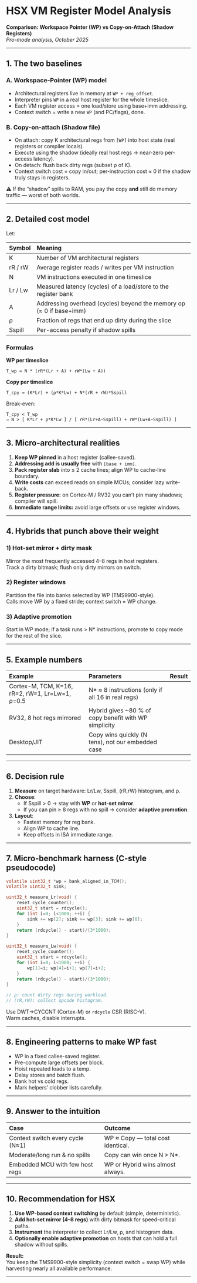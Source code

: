 # HSX VM Register Model Analysis
**Comparison: Workspace Pointer (WP) vs Copy-on-Attach (Shadow Registers)**  
*Pro-mode analysis, October 2025*

---

## 1. The two baselines

### A. Workspace-Pointer (WP) model
- Architectural registers live in memory at `WP + reg_offset`.
- Interpreter pins `WP` in a real host register for the whole timeslice.
- Each VM register access = one load/store using base+imm addressing.
- Context switch = write a new `WP` (and PC/flags), done.

### B. Copy-on-attach (Shadow file)
- On attach: copy K architectural regs from `[WP]` into host state (real registers or compiler locals).
- Execute using the shadow (ideally real host regs → near-zero per-access latency).
- On detach: flush back dirty regs (subset ρ of K).
- Context switch cost = copy in/out; per-instruction cost ≈ 0 if the shadow truly stays in registers.

⚠️ If the “shadow” spills to RAM, you pay the copy **and** still do memory traffic — worst of both worlds.

---

## 2. Detailed cost model

Let:

| Symbol | Meaning |
|:--|:--|
| K | Number of VM architectural registers |
| rR / rW | Average register reads / writes per VM instruction |
| N | VM instructions executed in one timeslice |
| Lr / Lw | Measured latency (cycles) of a load/store to the register bank |
| A | Addressing overhead (cycles) beyond the memory op (≈ 0 if base+imm) |
| ρ | Fraction of regs that end up dirty during the slice |
| Sspill | Per-access penalty if shadow spills |

### Formulas

**WP per timeslice**
```
T_wp ≈ N * (rR*(Lr + A) + rW*(Lw + A))
```

**Copy per timeslice**
```
T_cpy ≈ (K*Lr) + (ρ*K*Lw) + N*(rR + rW)*Sspill
```

Break-even:
```
T_cpy < T_wp
⇒ N > [ K*Lr + ρ*K*Lw ] / [ rR*(Lr+A−Sspill) + rW*(Lw+A−Sspill) ]
```

---

## 3. Micro-architectural realities

1. **Keep WP pinned** in a host register (callee-saved).
2. **Addressing add is usually free** with `[base + imm]`.
3. **Pack register slab** into ≤ 2 cache lines; align WP to cache-line boundary.
4. **Write costs** can exceed reads on simple MCUs; consider lazy write-back.
5. **Register pressure:** on Cortex-M / RV32 you can’t pin many shadows; compiler will spill.
6. **Immediate range limits:** avoid large offsets or use register windows.

---

## 4. Hybrids that punch above their weight

### 1) Hot-set mirror + dirty mask
Mirror the most frequently accessed 4–8 regs in host registers.  
Track a dirty bitmask; flush only dirty mirrors on switch.

### 2) Register windows
Partition the file into banks selected by WP (TMS9900-style).  
Calls move WP by a fixed stride; context switch = WP change.

### 3) Adaptive promotion
Start in WP mode; if a task runs > N\* instructions, promote to copy mode for the rest of the slice.

---

## 5. Example numbers

| Example | Parameters | Result |
|:--|:--|:--|
| Cortex-M, TCM, K=16, rR=2, rW=1, Lr=Lw=1, ρ=0.5 | N\* ≈ 8 instructions (only if all 16 in real regs) |
| RV32, 8 hot regs mirrored | Hybrid gives ~80 % of copy benefit with WP simplicity |
| Desktop/JIT | Copy wins quickly (N tens), not our embedded case |

---

## 6. Decision rule

1. **Measure** on target hardware: Lr/Lw, Sspill, (rR,rW) histogram, and ρ.
2. **Choose**:
   - If Sspill > 0 → stay with **WP** or **hot-set mirror**.
   - If you can pin ≥ 8 regs with no spill → consider **adaptive promotion**.
3. **Layout**:
   - Fastest memory for reg bank.
   - Align WP to cache line.
   - Keep offsets in ISA immediate range.

---

## 7. Micro-benchmark harness (C-style pseudocode)

```c
volatile uint32_t *wp = bank_aligned_in_TCM();
volatile uint32_t sink;

uint32_t measure_Lr(void) {
    reset_cycle_counter();
    uint32_t start = rdcycle();
    for (int i=0; i<1000; ++i) {
        sink += wp[2]; sink += wp[3]; sink += wp[0];
    }
    return (rdcycle() - start)/(3*1000);
}

uint32_t measure_Lw(void) {
    reset_cycle_counter();
    uint32_t start = rdcycle();
    for (int i=0; i<1000; ++i) {
        wp[1]=i; wp[4]=i+1; wp[7]=i+2;
    }
    return (rdcycle() - start)/(3*1000);
}

// ρ: count dirty regs during workload.
// (rR,rW): collect opcode histogram.
```

Use DWT->CYCCNT (Cortex-M) or `rdcycle` CSR (RISC-V).  
Warm caches, disable interrupts.

---

## 8. Engineering patterns to make WP fast

- WP in a fixed callee-saved register.
- Pre-compute large offsets per block.
- Hoist repeated loads to a temp.
- Delay stores and batch flush.
- Bank hot vs cold regs.
- Mark helpers’ clobber lists carefully.

---

## 9. Answer to the intuition

| Case | Outcome |
|:--|:--|
| Context switch every cycle (N≈1) | WP ≈ Copy — total cost identical. |
| Moderate/long run & no spills | Copy can win once N > N\*. |
| Embedded MCU with few host regs | WP or Hybrid wins almost always. |

---

## 10. Recommendation for HSX

1. **Use WP-based context switching** by default (simple, deterministic).  
2. **Add hot-set mirror (4–8 regs)** with dirty bitmask for speed-critical paths.  
3. **Instrument** the interpreter to collect Lr/Lw, ρ, and histogram data.  
4. **Optionally enable adaptive promotion** on hosts that can hold a full shadow without spills.

**Result:**  
You keep the TMS9900-style simplicity (context switch = swap WP) while harvesting nearly all available performance.

---
